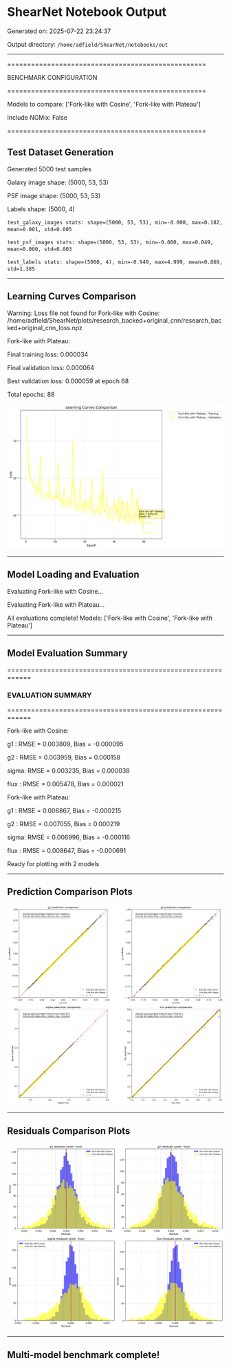 # ShearNet Notebook Output

Generated on: 2025-07-22 23:24:37

Output directory: `/home/adfield/ShearNet/notebooks/out`

---

==================================================

BENCHMARK CONFIGURATION

==================================================

Models to compare: ['Fork-like with Cosine', 'Fork-like with Plateau']

Include NGMix: False

==================================================


## Test Dataset Generation

Generated 5000 test samples

Galaxy image shape: (5000, 53, 53)

PSF image shape: (5000, 53, 53)

Labels shape: (5000, 4)

```
test_galaxy_images stats: shape=(5000, 53, 53), min=-0.000, max=0.182, mean=0.001, std=0.005
```

```
test_psf_images stats: shape=(5000, 53, 53), min=-0.000, max=0.049, mean=0.000, std=0.003
```

```
test_labels stats: shape=(5000, 4), min=-0.949, max=4.999, mean=0.869, std=1.385
```

---


## Learning Curves Comparison

Warning: Loss file not found for Fork-like with Cosine: /home/adfield/ShearNet/plots/research_backed+original_cnn/research_backed+original_cnn_loss.npz

Fork-like with Plateau:

  Final training loss: 0.000034

  Final validation loss: 0.000064

  Best validation loss: 0.000059 at epoch 68

  Total epochs: 88

![learning_curves_comparison_20250722_232458.png](learning_curves_comparison_20250722_232458.png)

---


## Model Loading and Evaluation


Evaluating Fork-like with Cosine...


Evaluating Fork-like with Plateau...


All evaluations complete! Models: ['Fork-like with Cosine', 'Fork-like with Plateau']

---


## Model Evaluation Summary

============================================================


### EVALUATION SUMMARY

============================================================


Fork-like with Cosine:

  g1   : RMSE = 0.003809, Bias = -0.000095

  g2   : RMSE = 0.003959, Bias = 0.000158

  sigma: RMSE = 0.003235, Bias = 0.000038

  flux : RMSE = 0.005478, Bias = 0.000021


Fork-like with Plateau:

  g1   : RMSE = 0.006867, Bias = -0.000215

  g2   : RMSE = 0.007055, Bias = 0.000219

  sigma: RMSE = 0.006996, Bias = -0.000116

  flux : RMSE = 0.008647, Bias = -0.000691


Ready for plotting with 2 models

---


## Prediction Comparison Plots

![prediction_comparison_20250722_232606.png](prediction_comparison_20250722_232606.png)

---


## Residuals Comparison Plots

![residuals_comparison_20250722_232621.png](residuals_comparison_20250722_232621.png)

---


## Multi-model benchmark complete!

